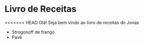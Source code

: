 
# Livro de Receitas
<<<<<<< HEAD
Olá! Seja bem vindo ao livro de receitas do Jonas
* Strogonoff de frango
* Pavê